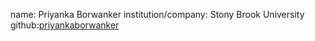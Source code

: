 name: Priyanka Borwanker
institution/company: Stony Brook University 
github:[priyankaborwanker](https://github.com/priyankaborwanker)